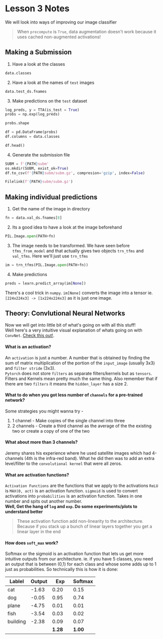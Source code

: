 # Lesson 3 Notes
We will look into ways of improving our image  classifier

>When `precompute` is `True`, data augmentation doesn't work because it uses cached non-augmented activations! 

## Making a Submission

1. Have a look at the classes 
```python
data.classes
```
2. Have a look at the names of `test` images
```python
data.test_ds.fnames
```
3. Make predictions on the `test` dataset
```python
log_preds, y = TTA(is_test = True)
probs = np.exp(log_preds)

probs.shape

df = pd.DataFrame(probs)
df.columns = data.classes

df.head()
```
4. Generate the submission file
```python
SUBM = f'{PATH}subm'
os.mkdir(SUBM, exist_ok=True)
df.to_csv(f'{PATH}subm/subm.gz', compresion='gzip', index=False) 

Filelink(f'{PATH}subm/subm.gz')
```

## Making individual predictions 
1. Get the name of the image in directory
```python
fn = data.val_ds.fnames[8]
```
2. Its a good idea to have a look at the image beforehand
```python
PIL.Image.open(PATH+fn)
```
3. The image needs to be transformed. We have seen before `tfms_from_model` and that actually gives two objects `trn_tfms` and `val_tfms`.
Here we'll just use `trn_tfms`
```python
im = trn_tfms(PIL.Image.open(PATH+fn))
```
4. Make predictions
```python
preds = learn.predict_array(im[None])
```
There's a cool trick in `numpy`. `im[None]` converts the image into a tensor ie. `[224x224x3] -> [1x224x224x3]` as it is just one image.

## Theory: Convlutional Neural Networks
Now we will get into little bit of what's going on with all this stuff!<br>
Well here's a very intuitive visual explanation of whats going on with `ConvNet`. [Check this out!](https://www.youtube.com/watch?v=Oqm9vsf_hvU). 

#### What is an activation?
An `activation` is just a number. A number that is obtained by finding the sum of matrix multiplication of the portion of the `input_image` (usually 3x3) and `filter stride` (3x3).
<br>
`Pytorch` does not store `filters` as separate filters/kernels but as `tensors`. Filters and  Kernels mean pretty much the same thing.
Also remember that if there are two `filters` it means the `hidden_layer` has a size 2.

#### What to do when you got less number of `channels` for a pre-trained network?
Some strategies you might wanna try -
1. 1 channel  - Make copies of the single channel into three
1. 2 channels - Create a third channel as the average of the the existing two or create a copy of one of the two

#### What about more than 3 channels?
Jeremy shares his experience where he used satellite images which had 4-channels (4th is the infra-red band). What he did then was to add an extra level/filter to the `convolutional kernel` that were all zeros.

#### What are activation functions?
`Activation Functions` are the functions that we apply to the activations `ReLU` is `MAX(0, act)` is an activation function. `sigmoid` 
is used to convert activations into `probabilities` is an activation function. Takes in one number and spits out another number.
<br>
**Well, Get the hang of `log` and `exp`. Do some experiments/plots to understand better**

> These activation function add non-linearity to the architecture. Because if you stack up a bunch of linear layers together you get
a linear layer in the end

#### How does `soft_max` work?

Softmax or the sigmoid is an activation function that lets us get more intuitive outputs from our architecture. ie. if you have 5 classes, you need an output that is between (0,1) for each class and whose some adds up to 1 just as probabilities. So technically this is how it is done:

|Lablel  |Output  |Exp      |Softmax  |
|--------|--------|---------|---------|
|cat     |-1.63   |0.20     |0.15     |
|dog     |-0.05   |0.95     |0.74     |
|plane   |-4.75   |0.01     |0.01     |
|fish    |-3.54   |0.03     |0.02     |
|building|-2.38   |0.09     |0.07     |
|        |        |**1.28** |**1.00** |









